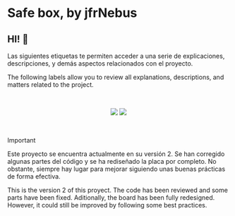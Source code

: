 # Safe box, by jfrNebus

## HI! :wave:

Las siguientes etiquetas te permiten acceder a una serie de explicaciones, descripciones, y demás aspectos relacionados con el proyecto.

The following labels allow you to review all explanations, descriptions, and matters related to the project.

<br>

<p align="center">
    <a href="readme_español.md"><img src="https://img.shields.io/badge/Readme%20espa%C3%B1ol-cb1111?style=plastic"/></a>
    <a href="readme_english.md"><img src="https://img.shields.io/badge/Readme%20english-2e77ff?style=plastic"/></a>
</p>

<br>

> [!IMPORTANT]
> Este proyecto se encuentra actualmente en su versión 2. Se han corregido algunas partes del código y se ha rediseñado la placa por completo. No obstante, siempre hay lugar para mejorar siguiendo unas buenas prácticas de forma efectiva.
> 
> This is the version 2 of this proyect. The code has been reviewed and some parts have been fixed. Aditionally, the board has been fully redesigned. However, it could still be improved by following some best practices.
